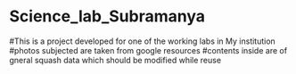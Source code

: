 # Science_lab_Subramanya
#This is a project developed for one of the working labs in My institution
#photos subjected are taken from google resources
#contents inside are of gneral squash data which should be modified while reuse
